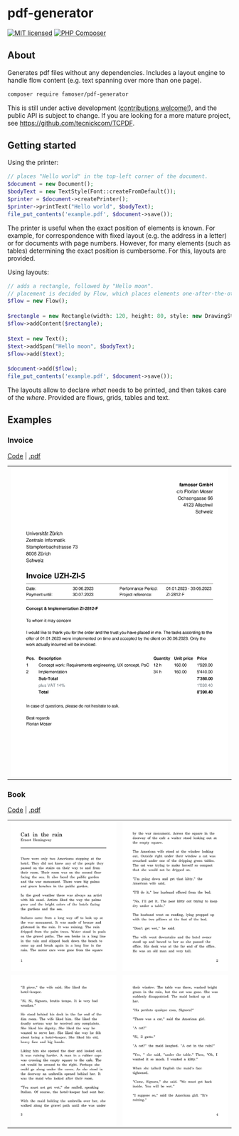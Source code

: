 # pdf-generator

[![MIT licensed](https://img.shields.io/badge/license-MIT-blue.svg)](./LICENSE)
[![PHP Composer](https://github.com/famoser/pdf-generator/actions/workflows/php.yml/badge.svg)](https://github.com/famoser/pdf-generator/actions/workflows/php.yml)

## About

Generates pdf files without any dependencies. Includes a layout engine to handle flow content (e.g. text spanning over
more than one page).

```bash
composer require famoser/pdf-generator
```

This is still under active development ([contributions welcome!](./CONTRIBUTE.md)), and the public API is subject to
change. If you are looking for a more mature project, see https://github.com/tecnickcom/TCPDF.

## Getting started

Using the printer:

```php
// places "Hello world" in the top-left corner of the document.
$document = new Document();
$bodyText = new TextStyle(Font::createFromDefault());
$printer = $document->createPrinter();
$printer->printText("Hello world", $bodyText);
file_put_contents('example.pdf', $document->save());
```

The printer is useful when the exact position of elements is known. For example, for correspondence with fixed layout 
(e.g. the address in a letter) or for documents with page numbers. However, for many elements (such as tables)
determining the exact position is cumbersome. For this, layouts are provided.

Using layouts:

```php
// adds a rectangle, followed by "Hello moon".
// placement is decided by Flow, which places elements one-after-the-other.
$flow = new Flow();

$rectangle = new Rectangle(width: 120, height: 80, style: new DrawingStyle());
$flow->addContent($rectangle);

$text = new Text();
$text->addSpan("Hello moon", $bodyText);
$flow->add($text);

$document->add($flow);
file_put_contents('example.pdf', $document->save());
```

The layouts allow to declare *what* needs to be printed, and then takes care of the *where*. Provided are flows, grids, 
tables and text.

## Examples

### Invoice

[Code](./examples/invoice.php) | [.pdf](./examples/invoice.pdf)
<table>
    <tbody>
        <tr>
            <td><img src="examples/invoice.png?raw=true" alt="Invoice"></td>
        </tr>
    </tbody>
</table>

### Book

[Code](./examples/book.php) | [.pdf](./examples/book.pdf)

<table>
    <tbody>
        <tr>
            <td><img src="examples/book-1.png?raw=true" alt="Book page 1"></td>
            <td><img src="examples/book-2.png?raw=true" alt="Book page 2"></td>
        </tr>
        <tr>
            <td><img src="examples/book-3.png?raw=true" alt="Book page 3"></td>
            <td><img src="examples/book-4.png?raw=true" alt="Book page 4"></td>
        </tr>
    </tbody>
</table>

